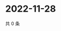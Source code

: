 # 2022-11-28

共 0 条

<!-- BEGIN WEIBO -->
<!-- 最后更新时间 Mon Nov 28 2022 05:00:40 GMT+0800 (China Standard Time) -->

<!-- END WEIBO -->
